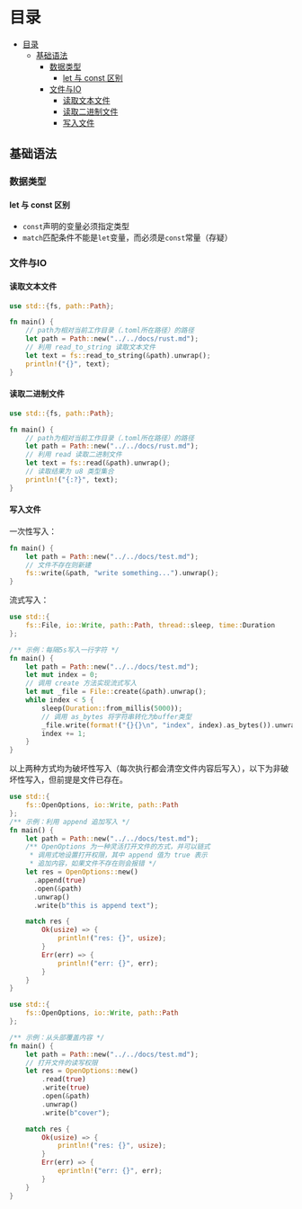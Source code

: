 # 目录

- [目录](#目录)
  - [基础语法](#基础语法)
    - [数据类型](#数据类型)
      - [let 与 const 区别](#let-与-const-区别)
    - [文件与IO](#文件与io)
      - [读取文本文件](#读取文本文件)
      - [读取二进制文件](#读取二进制文件)
      - [写入文件](#写入文件)

## 基础语法

### 数据类型

#### let 与 const 区别

+ `const`声明的变量必须指定类型
+ `match`匹配条件不能是`let`变量，而必须是`const`常量（存疑）

### 文件与IO

#### 读取文本文件

```rust
use std::{fs, path::Path};

fn main() {
    // path为相对当前工作目录（.toml所在路径）的路径
    let path = Path::new("../../docs/rust.md");
    // 利用 read_to_string 读取文本文件
    let text = fs::read_to_string(&path).unwrap();
    println!("{}", text);
}
```

#### 读取二进制文件

```rust
use std::{fs, path::Path};

fn main() {
    // path为相对当前工作目录（.toml所在路径）的路径
    let path = Path::new("../../docs/rust.md");
    // 利用 read 读取二进制文件
    let text = fs::read(&path).unwrap();
    // 读取结果为 u8 类型集合
    println!("{:?}", text);
}
```

#### 写入文件

一次性写入：
```rust
fn main() {
    let path = Path::new("../../docs/test.md");
    // 文件不存在则新建
    fs::write(&path, "write something...").unwrap();
}
```

流式写入：
```rust
use std::{
    fs::File, io::Write, path::Path, thread::sleep, time::Duration
};

/** 示例：每隔5s写入一行字符 */
fn main() {
    let path = Path::new("../../docs/test.md");
    let mut index = 0;
    // 调用 create 方法实现流式写入
    let mut _file = File::create(&path).unwrap();
    while index < 5 {
        sleep(Duration::from_millis(5000));
        // 调用 as_bytes 将字符串转化为buffer类型
        _file.write(format!("{}{}\n", "index", index).as_bytes()).unwrap();
        index += 1;
    }
}
```

以上两种方式均为破坏性写入（每次执行都会清空文件内容后写入），以下为非破坏性写入，但前提是文件已存在。

```rust
use std::{
    fs::OpenOptions, io::Write, path::Path
};
/** 示例：利用 append 追加写入 */
fn main() {
    let path = Path::new("../../docs/test.md");
    /** OpenOptions 为一种灵活打开文件的方式，并可以链式
     * 调用式地设置打开权限，其中 append 值为 true 表示
     * 追加内容，如果文件不存在则会报错 */
    let res = OpenOptions::new()
      .append(true)
      .open(&path)
      .unwrap()
      .write(b"this is append text");

    match res {
        Ok(usize) => {
            println!("res: {}", usize);
        }
        Err(err) => {
            println!("err: {}", err);
        }
    }
}
```

```rust
use std::{
    fs::OpenOptions, io::Write, path::Path
};

/** 示例：从头部覆盖内容 */
fn main() {
    let path = Path::new("../../docs/test.md");
    // 打开文件的读写权限
    let res = OpenOptions::new()
        .read(true)
        .write(true)
        .open(&path)
        .unwrap()
        .write(b"cover");

    match res {
        Ok(usize) => {
            println!("res: {}", usize);
        }
        Err(err) => {
            eprintln!("err: {}", err);
        }
    }
}
```


